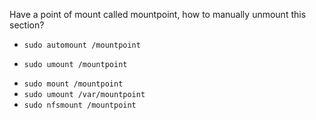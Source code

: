 Have a point of mount called mountpoint, how to manually unmount this section?

* `sudo automount /mountpoint`
+ `sudo umount /mountpoint`
* `sudo mount /mountpoint`
* `sudo umount /var/mountpoint`
* `sudo nfsmount /mountpoint`
